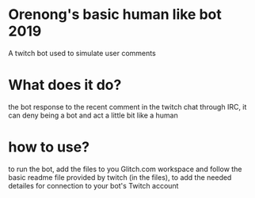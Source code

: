 # Orenong's basic human like bot 2019
A twitch bot used to simulate user comments





# What does it do?

the bot response to the recent comment in the twitch chat through IRC, it can deny being a bot and act a little bit like a human

# how to use?

to run the bot, add the files to you Glitch.com workspace and follow the basic readme file provided by twitch (in the files), to add the needed detailes for connection to your bot's Twitch account
